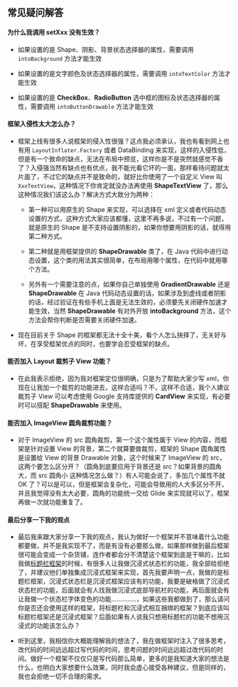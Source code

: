 ## 常见疑问解答

#### 为什么我调用 setXxx 没有生效？

* 如果设置的是 Shape、阴影、背景状态选择器的属性，需要调用 `intoBackground` 方法才能生效

* 如果设置的是文字颜色及状态选择器的属性，需要调用 `intoTextColor` 方法才能生效

* 如果设置的是 **CheckBox**、**RadioButton** 选中框的图标及状态选择器的属性，需要调用 `intoButtonDrawable` 方法才能生效

#### 框架入侵性太大怎么办？

* 框架上线有很多人说框架的侵入性很强？这点我必须承认，我也有看到网上也有用 `LayoutInflater.Factory` 或者 DataBinding 来实现，这样的入侵性低，但是有一个致命的缺点，无法在布局中预览，这样你是不是突然就感觉不香了？入侵强当然有缺点也有优点，我不能光看它坏的一面，那样看待问题就太片面了，不过它的缺点并不是致命的，就好比你使用了一个自定义 View 叫 `XxxTextView`，这种情况下你肯定就没办法再使用 **ShapeTextView** 了，那么这种情况我们该这么办？解决方式大致分为两种：

  * 第一种可以用原生的 Shape 来实现，可以选择在 xml 定义或者代码动态设置的方式，这种方式大家应该都懂，这里不再多说，不过有一个问题，就是原生的 Shape 是不支持设置阴影的，如果你想要用阴影的话，就得用第二种方式。

  * 第二种就是用框架提供的 **ShapeDrawable** 类了，在 Java 代码中进行动态设置，这个类的用法其实很简单，在布局用哪个属性，在代码中就用哪个方法。

  * 另外有一个需要注意的点，如果你自己单独使用 **GradientDrawable** 还是 **ShapeDrawable** 在 Java 代码动态设置的话，如果涉及到虚线或者阴影的话，经过验证在有些手机上面是无法生效的，必须要先关闭硬件加速才能生效，当然 **ShapeDrawable** 有对外开放 **intoBackground** 方法，这个方法会帮你判断是否需要关闭硬件加速。

* 现在目前关于 Shape 的框架都无法十全十美，看个人怎么抉择了，无关好与坏，在享受框架优点的同时，也要学会忍受框架的缺点。

#### 能否加入 Layout 裁剪子 View 功能？

* 在此我表示拒绝，因为我对框架定位很明确，只是为了帮助大家少写 xml，你现在让我加一个裁剪的功能进去，这样合适吗？不，这样不合适，我个人建议裁剪子 View 可以考虑使用  Google 支持库提供的 **CardView** 来实现，有必要时可以搭配 **ShapeDrawable** 来使用。

#### 能否加入 ImageView 圆角裁剪功能？

* 对于 ImageView 的 src 圆角裁剪，第一个这个属性属于 View 的内容，而框架是针对设置 View 的背景，第二个就算要做裁剪，框架的 Shape 圆角属性是设置给 View 的背景 Drawable 对象，这个时候来了 ImageView 的 src，这两个要怎么区分开？（圆角到底要应用于背景还是 src？如果背景的圆角大，而 src 圆角小 这种情况怎么做？）有人可能会说了，多加几个属性不就 OK 了？可以是可以，但是框架会复杂化，可能会导致用的人大多区分不开，并且我觉得没有太大必要，圆角的功能统一交给 Glide 来实现就可以了，框架再做一次就功能重复了。

#### 最后分享一下我的观点

* 最后我来跟大家分享一下我的观点，我认为做好一个框架并不意味着什么功能都要做，并不是我实现不了，而是有没有必要那么做，如果那样做到最后框架很可能会变成一个杂货铺，连作者都会分不清楚这个框架到底是干嘛的，比如我做[标题栏框架](https://github.com/getActivity/TitleBar)的时候，有很多人让我做沉浸式状态栏的功能，我全部给拒绝了，并建议他们单独集成沉浸式框架来实现，首先我要声明一点，我做的是标题栏框架，沉浸式状态栏是沉浸式框架应该有的功能，我要是破格做了沉浸式状态栏的功能，后面就会有人找我做沉浸式底部导航栏的功能，再后面就会有让我做一个状态栏字体变色的功能..............，如果这些我都做到了，那么请问你是否还会使用这样的框架，将标题栏和沉浸式相互捆绑的框架？到底应该叫标题栏框架还是沉浸式框架？后面如果有人说我只想用标题栏的功能不想用沉浸式的功能该怎么办？

* 听到这里，我相信你大概能理解我的想法了，我在做框架时注入了很多思考，改代码的时间远远超过写代码的时间，思考问题的时间远远超过改代码的时间。做好一个框架不仅仅只是写代码那么简单，更多的是我知道大家的想法是什么，也明白大家想要什么效果，同时我会虚心接受各种建议，但是同样的，我也会拒绝一切不合理的需求。